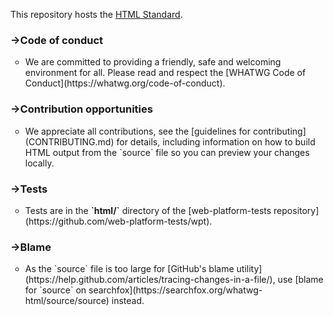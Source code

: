 This repository hosts the [HTML Standard](https://html.spec.whatwg.org/).

### ->Code of conduct

<ul type="circle"><li>We are committed to providing a friendly, safe and welcoming environment for all. Please read and respect the [WHATWG Code of Conduct](https://whatwg.org/code-of-conduct).</li></ul>

### ->Contribution opportunities

<ul type="circle"><li>We appreciate all contributions, see the [guidelines for contributing](CONTRIBUTING.md) for details, including information on how to build HTML output from the `source` file so you can preview your changes locally.</li></ul>

### ->Tests

<ul type="circle"><li>Tests are in the <b>`html/`</b> directory of the [web-platform-tests repository](https://github.com/web-platform-tests/wpt).</li></ul>

### ->Blame

<ul type="circle"><li>As the `source` file is too large for [GitHub's blame utility](https://help.github.com/articles/tracing-changes-in-a-file/), use [blame for `source` on searchfox](https://searchfox.org/whatwg-html/source/source) instead.</li></ul>
